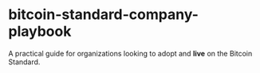 # bitcoin-standard-company-playbook
A practical guide for organizations looking to adopt and **live** on the Bitcoin Standard.
